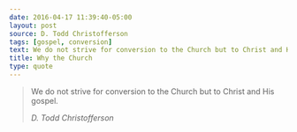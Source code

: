 ```yaml
---
date: 2016-04-17 11:39:40-05:00
layout: post
source: D. Todd Christofferson
tags: [gospel, conversion]
text: We do not strive for conversion to the Church but to Christ and His gospel.
title: Why the Church
type: quote
---
```

> We do not strive for conversion to the Church but to Christ and His gospel.
> 
> <cite>D. Todd Christofferson</cite>